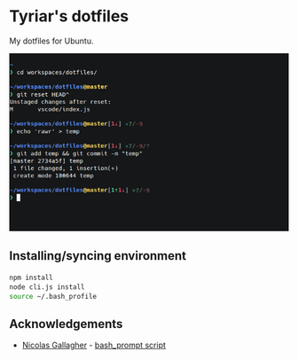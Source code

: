 # Tyriar's dotfiles

My dotfiles for Ubuntu.

![](terminal.png)

## Installing/syncing environment

```bash
npm install
node cli.js install
source ~/.bash_profile
```

## Acknowledgements

- [Nicolas Gallagher](https://github.com/necolas) - [bash_prompt script](https://github.com/necolas/dotfiles/blob/master/shell/bash_prompt)
